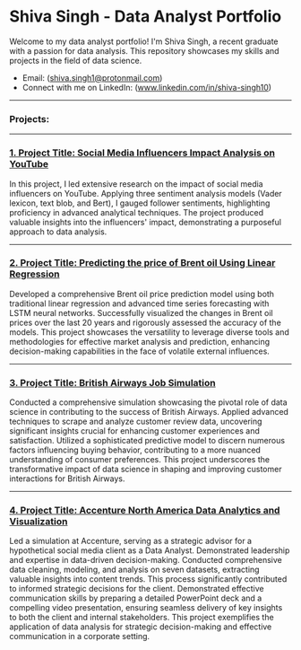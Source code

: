# Shiva Singh - Data Analyst Portfolio

Welcome to my data analyst portfolio! I'm Shiva Singh, a recent graduate with a passion for data analysis. This repository showcases my skills and projects in the field of data science.

- Email: (shiva.singh1@protonmail.com)
- Connect with me on LinkedIn: (www.linkedin.com/in/shiva-singh10)

---

### **Projects:**
---

### [1. Project Title: Social Media Influencers Impact Analysis on YouTube](#)


In this project, I led extensive research on the impact of social media influencers on YouTube. Applying three sentiment analysis models (Vader lexicon, text blob, and Bert), I gauged follower sentiments, highlighting proficiency in advanced analytical techniques. The project produced valuable insights into the influencers' impact, demonstrating a purposeful approach to data analysis.

---

### [2. Project Title: Predicting the price of Brent oil Using Linear Regression ](#)

Developed a comprehensive Brent oil price prediction model using both traditional linear regression and advanced time series forecasting with LSTM neural networks. Successfully visualized the changes in Brent oil prices over the last 20 years and rigorously assessed the accuracy of the models. This project showcases the versatility to leverage diverse tools and methodologies for effective market analysis and prediction, enhancing decision-making capabilities in the face of volatile external influences.

---

### [3. Project Title: British Airways Job Simulation](#)


Conducted a comprehensive simulation showcasing the pivotal role of data science in contributing to the success of British Airways. Applied advanced techniques to scrape and analyze customer review data, uncovering significant insights crucial for enhancing customer experiences and satisfaction. Utilized a sophisticated predictive model to discern numerous factors influencing buying behavior, contributing to a more nuanced understanding of consumer preferences. This project underscores the transformative impact of data science in shaping and improving customer interactions for British Airways.

---

### [4. Project Title: Accenture North America Data Analytics and Visualization ](#)


Led a simulation at Accenture, serving as a strategic advisor for a hypothetical social media client as a Data Analyst. Demonstrated leadership and expertise in data-driven decision-making. Conducted comprehensive data cleaning, modeling, and analysis on seven datasets, extracting valuable insights into content trends. This process significantly contributed to informed strategic decisions for the client. Demonstrated effective communication skills by preparing a detailed PowerPoint deck and a compelling video presentation, ensuring seamless delivery of key insights to both the client and internal stakeholders. This project exemplifies the application of data analysis for strategic decision-making and effective communication in a corporate setting.


